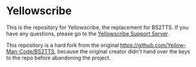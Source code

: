 # Yellowscribe

This is the repository for Yellowscribe, the replacement for BS2TTS. If you have any questions, please go to the [Yellowscribe Support Server](https://discord.gg/3hQ2VkBa3v).

This repository is a hard fork from the original https://github.com/Yellow-Man-Code/BS2TTS, because the original creator didn't hand over the keys to the repo before abandoning the project.